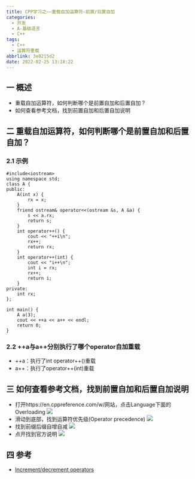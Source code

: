 ```yaml
---
title: CPP学习之——重载自加运算符-前置/后置自加
categories:
  - 开发
  - A-基础语言
  - C++
tags:
  - C++
  - 运算符重载
abbrlink: 3e0215d2
date: 2022-02-25 13:18:22
---
```

## 一 概述

* 重载自加运算符，如何判断哪个是前置自加和后置自加？
* 如何查看参考文档，找到前置自加和后置自加说明

<!--more-->

## 二 重载自加运算符，如何判断哪个是前置自加和后置自加？

### 2.1 示例

```
#include<iostream>
using namespace std;
class A {
public:
	A(int x) {
		rx = x;
	}
	friend ostream& operator<<(ostream &s, A &a) {
		s << a.rx;
		return s;
	}
	int operator++() {
		cout << "++i\n";
		rx++;
		return rx;
	}
	int operator++(int) {
		cout << "i++\n";
		int i = rx;
		rx++;
		return i;
	}
private:
	int rx;
};

int main() {
	A a(3);
	cout << ++a << a++ << endl;
	return 0;
}
```

### 2.2 ++a与a++分别执行了哪个operator自加重载

* ++a：执行了int operator++()重载
* a++：执行了operator++(int)重载

## 三 如何查看参考文档，找到前置自加和后置自加说明

* 打开https://en.cppreference.com/w/网站，点击Language下面的Overloading
![][1]
* 滑动到底部，找到运算符优先级(Operator precedence)
![][2]
* 找到前缀后缀自增自减
![][3]
* 点开找到官方说明
![][4]

## 四 参考

* [Increment/decrement operators](https://en.cppreference.com/w/cpp/language/operator_incdec)



[1]:https://jsd.onmicrosoft.cn/gh/PGzxc/CDN/blog-image/cpp-operator-reference-overloading-click.png
[2]:https://jsd.onmicrosoft.cn/gh/PGzxc/CDN/blog-image/cpp-operator-precedence.png
[3]:https://jsd.onmicrosoft.cn/gh/PGzxc/CDN/blog-image/cpp-operator-increment-decrement.png
[4]:https://jsd.onmicrosoft.cn/gh/PGzxc/CDN/blog-image/cpp-operator-prototype-overload.png